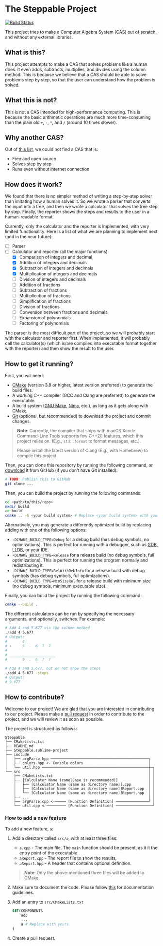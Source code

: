# The Steppable Project

[![Build Status](https://dev.azure.com/NWSOFT/Steppable/_apis/build/status%2FSteppable?branchName=main)](https://dev.azure.com/NWSOFT/Steppable/_build/latest?definitionId=3&branchName=main)

This project tries to make a Computer Algebra System (CAS) out of scratch, and without any external libraries.

## What is this?

This project attempts to make a CAS that solves problems like a human does. It even adds, subtracts, multiplies, and
divides using the column method. This is because we believe that a CAS should be able to solve problems step by step, so
that the user can understand how the problem is solved.

## What this is not?

This is not a CAS intended for high-performance computing. This is because the basic arithmetic operations are much more
time-consuming than the plain old `+`, `-`, `*`, and `/` (around 10 times slower).

## Why another CAS?

Out of [this list](https://en.wikipedia.org/wiki/List_of_computer_algebra_systems), we could not find a CAS that is:

- Free and open source
- Solves step by step
- Runs even without internet connection

## How does it work?

We found that there is no simpler method of writing a step-by-step solver than imitating how a human solves it.
So we wrote a parser that converts the input into a tree, and then we wrote a calculator that solves the tree step by
step. Finally, the reporter shows the steps and results to the user in a human-readable format.

Currently, only the calculator and the reporter is implemented, with very limited functionality. Here is a list of what
we are planning to implement next (and in the near future):

- [ ] Parser
- [ ] Calculator and reporter (all the major functions)
    - [x] Comparison of integers and decimal
    - [x] Addition of integers and decimals
    - [x] Subtraction of integers and decimals
    - [x] Multiplication of integers and decimals
    - [ ] Division of integers and decimals
    - [ ] Addition of fractions
    - [ ] Subtraction of fractions
    - [ ] Multiplication of fractions
    - [ ] Simplification of fractions
    - [ ] Division of fractions
    - [ ] Conversion between fractions and decimals
    - [ ] Expansion of polynomials
    - [ ] Factoring of polynomials

The parser is the most difficult part of the project, so we will probably start with the calculator and reporter first.
When implemented, it will probably call the calculator(s) (which is/are compiled into executable format together with
the
reporter) and then show the result to the user.

## How to get it running?

First, you will need:

- [CMake](https://cmake.org/) (version 3.8 or higher, latest version preferred) to generate the build files.
- A working C++ compiler (GCC and Clang are preferred) to generate the executable.
- A build system ([GNU Make](https://www.gnu.org/software/make/), [Ninja](https://ninja-build.org/), etc.), as long as
  it gets along with CMake.
- [Git](https://git-scm.com/) (optional, but recommended) to download the project and commit changes.

> **Note**:
> Currently, the compiler that ships with macOS Xcode Command-Line Tools supports few
> C++20 features, which this project relies on.
> (E.g., `std::format` to format messages, etc.).
>
> Please install the latest version of Clang (E.g., with Homebrew) to compile this project.

Then, you can clone this repository by running the following command, or [download](https://github.com/ZCG-Coder) it
from GitHub (if you don't have Git installed):

```bash
# TODO: Publish this to GitHub
git clone ...
```

Then, you can build the project by running the following commands:

```bash
cd <path/to/this/repo>
mkdir build
cd build
cmake .. -G <your build system> # Replace <your build system> with your build system of choice. Default is Make.
```

Alternatively, you may generate a differently optimized build by replacing adding with one of the following options:

- `-DCMAKE_BUILD_TYPE=Debug` for a debug build (has debug symbols, no optimizations). This is perfect for running with a
  debugger, such as [GDB](https://www.gnu.org/software/gdb/), [LLDB](https://lldb.llvm.org/), or your IDE.
- `-DCMAKE_BUILD_TYPE=Release` for a release build (no debug symbols, full optimizations). This is perfect for running
  the program normally and redistributing it.
- `-DCMAKE_BUILD_TYPE=RelWithDebInfo` for a release build with debug symbols (has debug symbols, full optimizations).
- `-DCMAKE_BUILD_TYPE=MinSizeRel` for a release build with minimum size (no debug symbols, minimum executable size).

Finally, you can build the project by running the following command:

```bash
cmake --build .
```

The different calculators can be run by specifying the necessary arguments, and optionally, switches. For example:

```bash
# Add 4 and 5.677 via the column method
./add 4 5.677
# Output:
#       4              
# +     5  .  6  7  7  
#                     
# _____________________
#       9  .  6  7  7  

# Add 4 and 5.677, but do not show the steps
./add 4 5.677 -steps
# Output:
# 9.677
```

## How to contribute?

Welcome to our project! We are glad that you are interested in contributing to our project. Please make a
[pull request](https://github.com/ZCG-Coder/) in order to contribute to the project, and we will review it as soon as
possible.

The project is structured as follows:

```text
Steppable
├── CMakeLists.txt
├── README.md
├── Steppable.sublime-project
├── include
│   ├── argParse.hpp ─────────────────────────────────────────────┐
│   ├── colors.hpp <- Console colors                              │
│   └── util.hpp ─────────────────────────────────────────────────┼─┐
└── src                                                           │ │
    ├── CMakeLists.txt                                            │ │
    ├── [Calculator Name (camelCase is recommended)]              │ │
    │   ├── [Calculator Name (same as directory name)].cpp        │ │
    │   ├── [Calculator Name (same as directory name)]Report.cpp  │ │
    │   └── [Calculator Name (same as directory name)]Report.hpp  │ │
    ├── ...                                                       │ │
    ├── argParse.cpp <-───── [Function Definition] ───────────────┘ │
    └── util.cpp <-───────── [Function Definition] ─────────────────┘
```

### How to add a new feature

To add a new feature, `a`:

1. Add a directory called `src/a`, with at least three files:
    - `a.cpp` - The main file. The `main` function should be present, as it it the entry point of the executable.
    - `aReport.cpp` - The report file to show the results.
    - `aReport.hpp` - A header that contains optional definition.
   > **Note**:
   > Only the above-mentioned three files will be added to CMake.
2. Make sure to document the code. Please follow [this](docs/DOCUMENTING.md) for documentation guidelines.
3. Add an entry to `src/CMakeLists.txt`

    ```cmake
    SET(COMPONENTS
        add
        ...
        a # Replace with yours
    )
    ```

4. Create a pull request.

